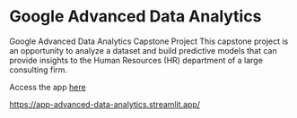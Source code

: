 # Google Advanced Data Analytics
Google Advanced Data Analytics Capstone Project
This capstone project is an opportunity to analyze a dataset and build predictive models that can provide insights to the Human Resources (HR) department of a large consulting firm.

Access the app [here](https://app-advanced-data-analytics.streamlit.app/)

https://app-advanced-data-analytics.streamlit.app/

